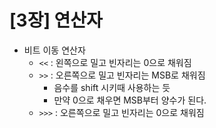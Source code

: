 # [3장] 연산자

- 비트 이동 연산자
    - `<<`  : 왼쪽으로 밀고 빈자리는 0으로 채워짐
    - `>>`  : 오른쪽으로 밀고 빈자리는 MSB로 채워짐
        - 음수를 shift 시키때 사용하는 듯
        - 만약 0으로 채우면 MSB부터 양수가 된다.
    - `>>>` : 오른쪽으로 밀고 빈자리는 0으로 채워짐
